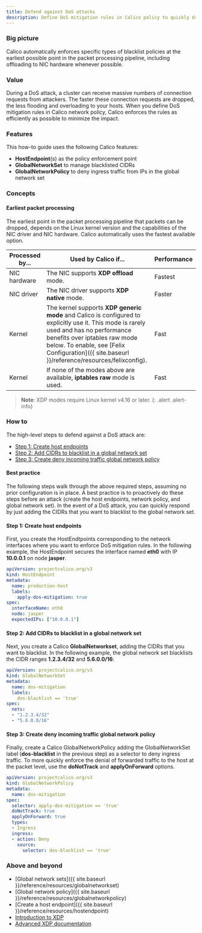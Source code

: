 ```yaml
---
title: Defend against DoS attacks
description: Define DoS mitigation rules in Calico policy to quickly drop connections when under attack. Learn how rules use eBPF and XDP, including hardware offload when available.
---
```


### Big picture 

Calico automatically enforces specific types of blacklist policies at the earliest possible point in the packet processing pipeline, including offloading to NIC hardware whenever possible. 

### Value

During a DoS attack, a cluster can receive massive numbers of connection requests from attackers. The faster these connection requests are dropped, the less flooding and overloading to your hosts. When you define DoS mitigation rules in Calico network policy, Calico enforces the rules as efficiently as possible to minimize the impact.

### Features

This how-to guide uses the following Calico features:
- **HostEndpoint**(s) as the policy enforcement point
- **GlobalNetworkSet** to manage blacklisted CIDRs
- **GlobalNetworkPolicy** to deny ingress traffic from IPs in the global network set

### Concepts

#### Earliest packet processing

The earliest point in the packet processing pipeline that packets can be dropped, depends on the Linux kernel version and the capabilities of the NIC driver and NIC hardware. Calico automatically uses the fastest available option.

| Processed by... | Used by Calico if...                                         | Performance |
| --------------- | ------------------------------------------------------------ | ----------- |
| NIC hardware    | The NIC supports **XDP offload** mode.                       | Fastest     |
| NIC driver      | The NIC driver supports **XDP native** mode.                 | Faster      |
| Kernel          | The kernel supports **XDP generic mode** and Calico is configured to explicitly use it. This mode is rarely used and has no performance benefits over iptables raw mode below. To enable, see [Felix Configuration]({{ site.baseurl }}/reference/resources/felixconfig).   | Fast        |
| Kernel          | If none of the modes above are available, **iptables raw** mode is used. | Fast        |

>**Note**: XDP modes require Linux kernel v4.16 or later.
{: .alert .alert-info}

### How to

The high-level steps to defend against a DoS attack are:

- [Step 1: Create host endpoints](#step-1-create-host-endpoints)
- [Step 2: Add CIDRs to blacklist in a global network set](#step-2-add-cidrs-to-blacklist-in-a-global-network-set)
- [Step 3: Create deny incoming traffic global network policy](#step-3-create-deny-incoming-traffic-global-network-policy)

#### Best practice

The following steps walk through the above required steps, assuming no prior configuration is in place. A best practice is to proactively do these steps before an attack (create the host endpoints, network policy, and global network set). In the event of a DoS attack, you can quickly respond by just adding the CIDRs that you want to blacklist to the global network set.

#### Step 1: Create host endpoints

First, you create the HostEndtpoints corresponding to the network interfaces where you want to enforce DoS mitigation rules. In the following example, the HostEndpoint secures the interface named **eth0** with IP **10.0.0.1** on node **jasper**.

```yaml
apiVersion: projectcalico.org/v3
kind: HostEndpoint
metadata:
  name: production-host
  labels:
    apply-dos-mitigation: true
spec:
  interfaceName: eth0
  node: jasper
  expectedIPs: ["10.0.0.1"]
```

#### Step 2: Add CIDRs to blacklist in a global network set

Next, you create a Calico **GlobalNetworkset**, adding the CIDRs that you want to blacklist. In the following example, the global network set blacklists the CIDR ranges **1.2.3.4/32** and **5.6.0.0/16**:

```yaml
apiVersion: projectcalico.org/v3
kind: GlobalNetworkSet
metadata:
  name: dos-mitigation
  labels:
    dos-blacklist == 'true'
spec:
  nets:
  - "1.2.3.4/32"
  - "5.6.0.0/16"
```

#### Step 3: Create deny incoming traffic global network policy 

Finally, create a Calico GlobalNetworkPolicy adding the GlobalNetworkSet label (**dos-blacklist** in the previous step) as a selector to deny ingress traffic. To more quickly enforce the denial of forwarded traffic to the host at the packet level, use the **doNotTrack** and **applyOnForward** options. 

```yaml
apiVersion: projectcalico.org/v3
kind: GlobalNetworkPolicy
metadata:
  name: dos-mitigation
spec:
  selector: apply-dos-mitigation == 'true'
  doNotTrack: true
  applyOnForward: true
  types:
  - Ingress
  ingress:
  - action: Deny
    source:
      selector: dos-blacklist == 'true'
```

### Above and beyond

- [Global network sets]({{ site.baseurl }}/reference/resources/globalnetworkset)
- [Global network policy]({{ site.baseurl }}/reference/resources/globalnetworkpolicy)
- [Create a host endpoint]({{ site.baseurl }}/reference/resources/hostendpoint)
- [Introduction to XDP](https://www.iovisor.org/technology/xdp)
- [Advanced XDP documentation](https://prototype-kernel.readthedocs.io/en/latest/networking/XDP/index.html)
